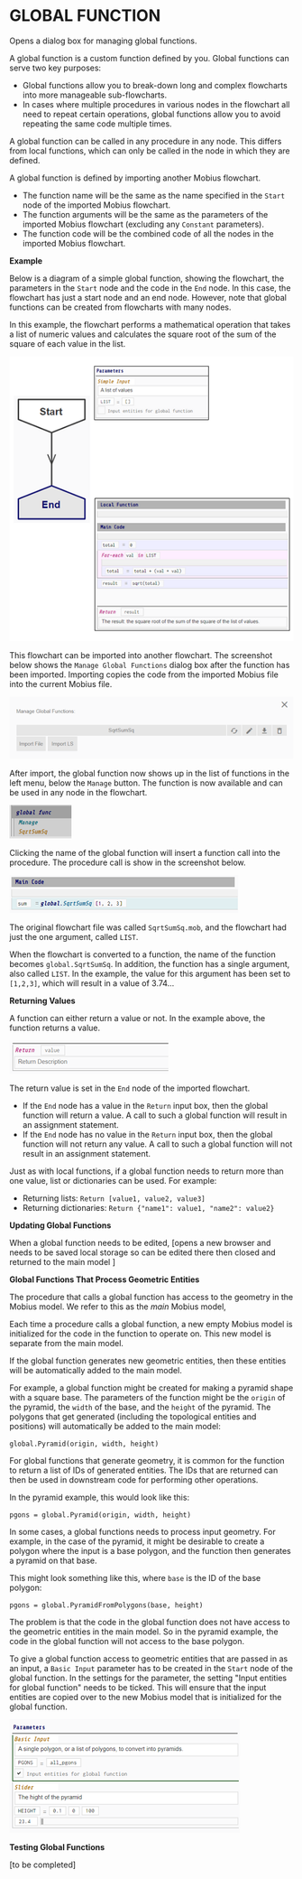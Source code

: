 # GLOBAL FUNCTION  
  
Opens a dialog box for managing global functions.

A global function is a custom function defined by you. Global functions can serve two key purposes:
* Global functions allow you to break-down long and complex flowcharts into more manageable sub-flowcharts.
* In cases where multiple procedures in various nodes in the flowchart all need to repeat certain operations, global functions allow you to avoid repeating the same code multiple times.

A global function can be called in any procedure in any node. This differs from local functions, which can only be called in the node in which they are defined.

A global function is defined by importing another Mobius flowchart. 
* The function name will be the same as the name specified in the `Start` node of the imported Mobius flowchart. 
* The function arguments will be the same as the parameters of the imported Mobius flowchart (excluding any `Constant` parameters).
* The function code will be the combined code of all the nodes in the imported Mobius flowchart.

**Example**

Below is a diagram of a simple global function, showing the flowchart, the parameters in the `Start` node and the code in the `End` node. In this case, the flowchart has just a start node and an end node. However, note that global functions can be created from flowcharts with many nodes.

In this example, the flowchart performs a mathematical operation that takes a list of numeric values and calculates the square root of the sum of the square of each value in the list.

![Example of a flowchart that can be called as a global function](assets/typedoc-json/docCF/imgs/global_func_diag90.png)

This flowchart can be imported into another flowchart. The screenshot below shows the `Manage Global Functions` dialog box after the function has been imported. Importing copies the code from the imported Mobius file into the current Mobius file.

![Example of importing a global function](assets/typedoc-json/docCF/imgs/global_func_ui_manage.png)

After import, the global function now shows up in the list of functions in the left menu, below the `Manage` button. The function is now available and can be used in any node in the flowchart.

![List of global functions in the left menu](assets/typedoc-json/docCF/imgs/global_func_ui_menu.png)

Clicking the name of the global function will insert a function call into the procedure. The procedure call is show in the screenshot below. 

![Example of calling a global function](assets/typedoc-json/docCF/imgs/global_func_call.png)

The original flowchart file was called `SqrtSumSq.mob`, and the flowchart had just the one argument, called `LIST`. 

When the flowchart is converted to a function, the name of the function becomes `global.SqrtSumSq`. In addition, the function has a single argument, also called `LIST`. In the example, the value for this argument has  been set to `[1,2,3]`, which will result in a value of 3.74...

**Returning Values**

A function can either return a value or not. In the example above, the function returns a value.

![Global function return value](assets/typedoc-json/docCF/imgs/global_func_return.png)

The return value is set in the `End` node of the imported flowchart.
* If the `End` node has a value in the `Return` input box, then the global function will return a value. A call to such a global function will result in an assignment statement.
* If the `End` node has no value in the `Return` input box, then the global function will not return any value. A call to such a global function will not result in an assignment statement.

Just as with local functions, if a global function needs to return more than one value, list or dictionaries can be used. For example:
* Returning lists: `Return [value1, value2, value3]`
* Returning dictionaries: `Return {"name1": value1, "name2": value2}`

**Updating Global Functions**

When a global function needs to be edited, [opens a new browser and needs to be saved local storage so can be edited there then closed and returned to the main model ]

**Global Functions That Process Geometric Entities**

The procedure that calls a global function has access to the geometry in the Mobius model. We refer to this as the _main_ Mobius model,

Each time a procedure calls a global function, a new empty Mobius model is initialized for the code in the function to operate on. This new model is separate from the main model.

If the global function generates new geometric entities, then these entities will be automatically added to the main model. 

For example, a global function might be created for making a pyramid shape with a square base. The parameters of the function might be the `origin` of the pyramid, the `width` of the base, and the `height` of the pyramid. The polygons that get generated (including the topological entities and positions)  will automatically be added to the main model:

```
global.Pyramid(origin, width, height)
```
For  global functions that generate geometry, it is common for the function to return a list of IDs of generated entities. The IDs that are returned can then be used in downstream code for performing other operations. 

In the pyramid example, this would look like this:

```
pgons = global.Pyramid(origin, width, height)
```

In some cases, a global functions needs to process input  geometry. For example, in the case of the pyramid, it might be desirable to create a polygon where the input is a base polygon, and the function then generates a pyramid on that base.

This might look something like this, where `base` is the ID of the base polygon:

```
pgons = global.PyramidFromPolygons(base, height)
```
  
The problem is that the code in the global function does not have access to the geometric entities in the main model. So in the pyramid example, the code in the global function will not access to the base polygon.

To give a global function access to geometric entities that are passed in as an input, a `Basic Input` parameter has to be created in the `Start` node of the global function. In the settings for the parameter, the setting "Input entities for global function" needs to be ticked. This will ensure that the input entities are copied over to the new Mobius model that is initialized for the global function.

![Passing geometric entities into a global function](assets/typedoc-json/docCF/imgs/global_func_inputs.png)

**Testing Global Functions**

[to be completed]